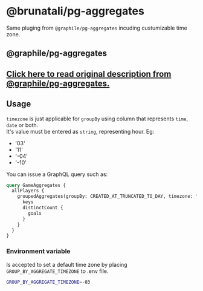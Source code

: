 # @brunatali/pg-aggregates

Same pluging from `@graphile/pg-aggregates` incuding custumizable time zone.

## @graphile/pg-aggregates

## [Click here to read original description from @graphile/pg-aggregates.](https://github.com/graphile/pg-aggregates)

## Usage

`timezone` is just applicable for `groupBy` using column that represents `time`,
`date` or both.  
It's value must be entered as `string`, representing hour. Eg:

- '03'
- '11'
- '-04'
- '-10'

You can issue a GraphQL query such as:

```graphql
query GameAggregates {
  allPlayers {
    groupedAggregates(groupBy: CREATED_AT_TRUNCATED_TO_DAY, timezone: "03") {
      keys
      distinctCount {
        goals
      }
    }
  }
}
```

### Environment variable

Is accepted to set a default time zone by placing `GROUP_BY_AGGREGATE_TIMEZONE`
to .env file.

```bash
GROUP_BY_AGGREGATE_TIMEZONE=-03
```
